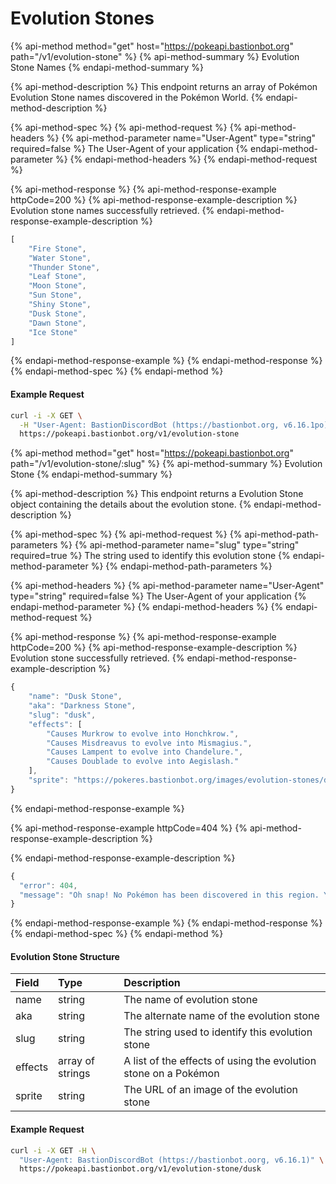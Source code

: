 # Evolution Stones

{% api-method method="get" host="https://pokeapi.bastionbot.org" path="/v1/evolution-stone" %}
{% api-method-summary %}
Evolution Stone Names
{% endapi-method-summary %}

{% api-method-description %}
This endpoint returns an array of Pokémon Evolution Stone names discovered in the Pokémon World.
{% endapi-method-description %}

{% api-method-spec %}
{% api-method-request %}
{% api-method-headers %}
{% api-method-parameter name="User-Agent" type="string" required=false %}
The User-Agent of your application
{% endapi-method-parameter %}
{% endapi-method-headers %}
{% endapi-method-request %}

{% api-method-response %}
{% api-method-response-example httpCode=200 %}
{% api-method-response-example-description %}
Evolution stone names successfully retrieved.
{% endapi-method-response-example-description %}

```javascript
[
    "Fire Stone",
    "Water Stone",
    "Thunder Stone",
    "Leaf Stone",
    "Moon Stone",
    "Sun Stone",
    "Shiny Stone",
    "Dusk Stone",
    "Dawn Stone",
    "Ice Stone"
]
```
{% endapi-method-response-example %}
{% endapi-method-response %}
{% endapi-method-spec %}
{% endapi-method %}

#### Example Request

```bash
curl -i -X GET \
  -H "User-Agent: BastionDiscordBot (https://bastionbot.org, v6.16.1po)" \
  https://pokeapi.bastionbot.org/v1/evolution-stone
```

{% api-method method="get" host="https://pokeapi.bastionbot.org" path="/v1/evolution-stone/:slug" %}
{% api-method-summary %}
Evolution Stone
{% endapi-method-summary %}

{% api-method-description %}
This endpoint returns a Evolution Stone object containing the details about the evolution stone.
{% endapi-method-description %}

{% api-method-spec %}
{% api-method-request %}
{% api-method-path-parameters %}
{% api-method-parameter name="slug" type="string" required=true %}
The string used to identify this evolution stone
{% endapi-method-parameter %}
{% endapi-method-path-parameters %}

{% api-method-headers %}
{% api-method-parameter name="User-Agent" type="string" required=false %}
The User-Agent of your application
{% endapi-method-parameter %}
{% endapi-method-headers %}
{% endapi-method-request %}

{% api-method-response %}
{% api-method-response-example httpCode=200 %}
{% api-method-response-example-description %}
Evolution stone successfully retrieved.
{% endapi-method-response-example-description %}

```javascript
{
    "name": "Dusk Stone",
    "aka": "Darkness Stone",
    "slug": "dusk",
    "effects": [
        "Causes Murkrow to evolve into Honchkrow.",
        "Causes Misdreavus to evolve into Mismagius.",
        "Causes Lampent to evolve into Chandelure.",
        "Causes Doublade to evolve into Aegislash."
    ],
    "sprite": "https://pokeres.bastionbot.org/images/evolution-stones/dusk-stone.png"
}
```
{% endapi-method-response-example %}

{% api-method-response-example httpCode=404 %}
{% api-method-response-example-description %}

{% endapi-method-response-example-description %}

```javascript
{
  "error": 404,
  "message": "Oh snap! No Pokémon has been discovered in this region. You should head home: https://pokedevs.bastionbot.org"
}
```
{% endapi-method-response-example %}
{% endapi-method-response %}
{% endapi-method-spec %}
{% endapi-method %}

#### Evolution Stone Structure

| Field | Type | Description |
| :--- | :--- | :--- |
| name | string | The name of evolution stone |
| aka | string | The alternate name of the evolution stone |
| slug | string | The string used to identify this evolution stone |
| effects | array of strings | A list of the effects of using the evolution stone on a Pokémon |
| sprite | string | The URL of an image of the evolution stone |

#### Example Request

```bash
curl -i -X GET -H \
  "User-Agent: BastionDiscordBot (https://bastionbot.oorg, v6.16.1)" \
  https://pokeapi.bastionbot.org/v1/evolution-stone/dusk
```



